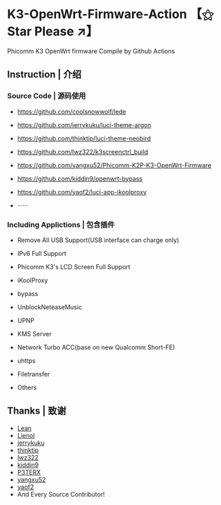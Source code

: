 # K3-OpenWrt-Firmware-Action 【⚝ Star Please ↗】
Phicomm K3 OpenWrt firmware Compile by Github Actions


## Instruction | 介绍


### Source Code | 源码使用

- https://github.com/coolsnowwolf/lede

- https://github.com/jerrykuku/luci-theme-argon

- https://github.com/thinktip/luci-theme-neobird

- https://github.com/lwz322/k3screenctrl_build

- https://github.com/yangxu52/Phicomm-K2P-K3-OpenWrt-Firmware

- https://github.com/kiddin9/openwrt-bypass

- https://github.com/yaof2/luci-app-ikoolproxy

- ······


### Including Applictions | 包含插件

- Remove All USB Support(USB interface can charge only)

- IPv6 Full Support

- Phicomm K3's LCD Screen Full Support

- iKoolProxy

- bypass

- UnblockNeteaseMusic

- UPNP

- KMS Server

- Network Turbo ACC(base on new Qualcomm Short-FE)

- uhttps

- Filetransfer

- Others

## Thanks | 致谢

- [Lean](https://github.com/coolsnowwolf)
- [Lienol](https://github.com/Lienol)
- [jerrykuku](https://github.com/jerrykuku)
- [thinktip](https://github.com/thinktip)
- [lwz322](https://github.com/lwz322)
- [kiddin9](https://github.com/kiddin9)
- [P3TERX](https://github.com/P3TERX)
- [yangxu52](https://github.com/yangxu52)
- [yaof2](https://github.com/yaof2)
- And Every Source Contributor!
